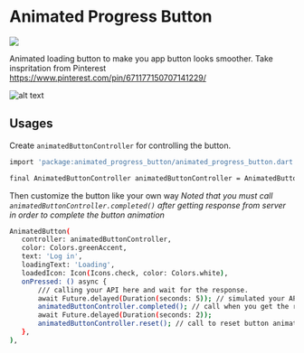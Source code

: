 # Animated Progress Button
![](https://teamview-server.herokuapp.com/images/silas-transinghia.png)


Animated loading button to make you app button looks smoother.
Take inspritation from Pinterest https://www.pinterest.com/pin/671177150707141229/


![alt text](https://teamview-server.herokuapp.com/images/animated_progress_button/illustration.gif)

## Usages

Create `animatedButtonController` for controlling the button.

```sh
import 'package:animated_progress_button/animated_progress_button.dart';

final AnimatedButtonController animatedButtonController = AnimatedButtonController();
```

Then customize the button like your own way
*Noted that you must call `animatedButtonController.completed()` after getting response from server in order to complete the button animation*

 ```sh
AnimatedButton(
    controller: animatedButtonController,
    color: Colors.greenAccent,
    text: 'Log in',
    loadingText: 'Loading',
    loadedIcon: Icon(Icons.check, color: Colors.white),
    onPressed: () async {
        /// calling your API here and wait for the response.
        await Future.delayed(Duration(seconds: 5)); // simulated your API requesting time.
        animatedButtonController.completed(); // call when you get the response
        await Future.delayed(Duration(seconds: 2));
        animatedButtonController.reset(); // call to reset button animation
    },
),
```
